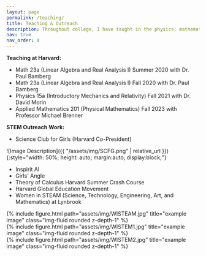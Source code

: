 ```yaml
---
layout: page
permalink: /teaching/
title: Teaching & Outreach
description: Throughout college, I have taught in the physics, mathematics, and applied mathematics departments at both the undergraduate and the graduate level. I have also been involved with various educational outreach programs, through which I have helped teach STEM topics to elementary school, middle school, and high school students.
nav: true
nav_order: 4
---
```


**Teaching at Harvard:**
- Math 23a (Linear Algebra and Real Analysis I) Summer 2020 with Dr. Paul Bamberg
- Math 23a (Linear Algebra and Real Analysis I) Fall 2020 with Dr. Paul Bamberg
- Physics 15a (Introductory Mechanics and Relativity) Fall 2021 with Dr. David Morin
- Applied Mathematics 201 (Physical Mathematics) Fall 2023 with Professor Michael Brenner

**STEM Outreach Work:**
- Science Club for Girls (Harvard Co-President)

![Image Description]({{ "/assets/img/SCFG.png" | relative_url }}){:style="width: 50%; height: auto; margin:auto; display:block;"}

- Inspirit AI
- Girls' Angle
- Theory of Calculus Harvard Summer Crash Course
- Harvard Global Education Movement
- Women in STEAM (Science, Technology, Engineering, Art, and Mathematics) at Lynbrook
<div class="row">
    <div class="col-sm mt-3 mt-md-0">
        {% include figure.html path="assets/img/WISTEAM.jpg" title="example image" class="img-fluid rounded z-depth-1" %}
    </div>
    <div class="col-sm mt-3 mt-md-0">
        {% include figure.html path="assets/img/WISTEM1.jpg" title="example image" class="img-fluid rounded z-depth-1" %}
    </div>
    <div class="col-sm mt-3 mt-md-0">
        {% include figure.html path="assets/img/WISTEM2.jpg" title="example image" class="img-fluid rounded z-depth-1" %}
    </div>
</div>
